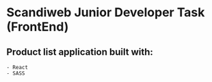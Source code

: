# Scandiweb Junior Developer Task (FrontEnd)
## Product list application built with:
    - React
    - SASS